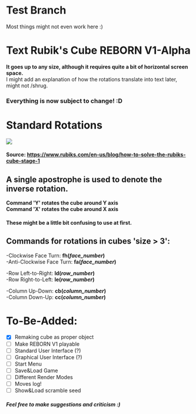 # Test Branch
Most things might not even work here :)

# Text Rubik's Cube REBORN V1-Alpha
<b>It goes up to any size, although it requires quite a bit of horizontal screen space.</b>   
I might add an explanation of how the rotations translate into text later, might not /shrug.   
   
### Everything is now subject to change! :D
# Standard Rotations   
<img src="https://blog.rubiks.com/wp-content/uploads/2018/08/how-to-solve-cube-formula.png"></img>
#### Source: https://www.rubiks.com/en-us/blog/how-to-solve-the-rubiks-cube-stage-1 
## A single apostrophe is used to denote the inverse rotation.     

<b>Command 'Y' rotates the cube around Y axis</b>   
<b>Command 'X' rotates the cube around X axis</b>   

#### These might be a little bit confusing to use at first.
   
   
## Commands for rotations in cubes 'size > 3':   
-Clockwise Face Turn: <b>fh(<i>face_number</i>)</b>   
-Anti-Clockwise Face Turn: <b>fa(<i>face_number</i>)</b>   
   
-Row Left-to-Right: <b>ld(<i>row_number</i>)</b>   
-Row Right-to-Left: <b>le(<i>row_number</i>)</b>   
   
-Column Up-Down: <b>cb(<i>column_number</i>)</b>   
-Column Down-Up: <b>cc(<i>column_number</i>)</b>   
   
# To-Be-Added:
- [x] Remaking cube as proper object
- [ ] Make REBORN V1 playable
- [ ] Standard User Interface (?)
- [ ] Graphical User Interface (?)
- [ ] Start Menu
- [ ] Save&Load Game
- [ ] Different Render Modes
- [ ] Moves log!
- [ ] Show&Load scramble seed
    
##### Feel free to make suggestions and criticism :)